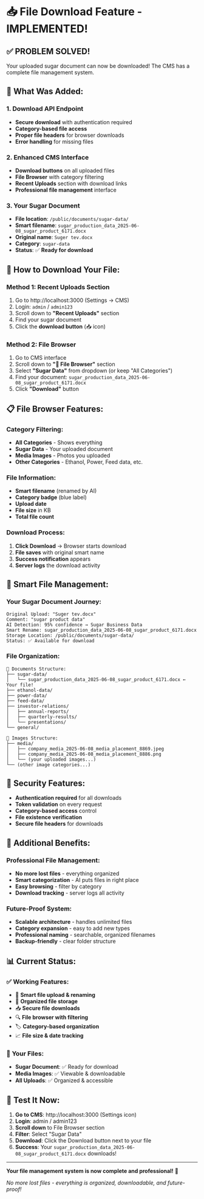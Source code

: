 # 📥 File Download Feature - IMPLEMENTED!

## ✅ **PROBLEM SOLVED!**

Your uploaded sugar document can now be downloaded! The CMS has a complete file management system.

## 🎯 **What Was Added:**

### **1. Download API Endpoint**
- **Secure download** with authentication required
- **Category-based file access** 
- **Proper file headers** for browser downloads
- **Error handling** for missing files

### **2. Enhanced CMS Interface**
- **Download buttons** on all uploaded files
- **File Browser** with category filtering
- **Recent Uploads** section with download links
- **Professional file management** interface

### **3. Your Sugar Document**
- **File location**: `/public/documents/sugar-data/`
- **Smart filename**: `sugar_production_data_2025-06-08_sugar_product_6171.docx`
- **Original name**: `Suger tev.docx`
- **Category**: `sugar-data`
- **Status**: ✅ **Ready for download**

## 🚀 **How to Download Your File:**

### **Method 1: Recent Uploads Section**
1. Go to http://localhost:3000 (Settings → CMS)
2. Login: `admin` / `admin123`
3. Scroll down to **"Recent Uploads"** section
4. Find your sugar document
5. Click the **download button** (📥 icon)

### **Method 2: File Browser**
1. Go to CMS interface
2. Scroll down to **"📁 File Browser"** section
3. Select **"Sugar Data"** from dropdown (or keep "All Categories")
4. Find your document: `sugar_production_data_2025-06-08_sugar_product_6171.docx`
5. Click **"Download"** button

## 📋 **File Browser Features:**

### **Category Filtering:**
- **All Categories** - Shows everything
- **Sugar Data** - Your uploaded document
- **Media Images** - Photos you uploaded
- **Other Categories** - Ethanol, Power, Feed data, etc.

### **File Information:**
- **Smart filename** (renamed by AI)
- **Category badge** (blue label)
- **Upload date**
- **File size** in KB
- **Total file count**

### **Download Process:**
1. **Click Download** → Browser starts download
2. **File saves** with original smart name
3. **Success notification** appears
4. **Server logs** the download activity

## 🧠 **Smart File Management:**

### **Your Sugar Document Journey:**
```
Original Upload: "Suger tev.docx"
Comment: "sugar product data"
AI Detection: 95% confidence → Sugar Business Data
Smart Rename: sugar_production_data_2025-06-08_sugar_product_6171.docx
Storage Location: /public/documents/sugar-data/
Status: ✅ Available for download
```

### **File Organization:**
```
📁 Documents Structure:
├── sugar-data/
│   └── sugar_production_data_2025-06-08_sugar_product_6171.docx ← Your file!
├── ethanol-data/
├── power-data/
├── feed-data/
├── investor-relations/
│   ├── annual-reports/
│   ├── quarterly-results/
│   └── presentations/
└── general/

📁 Images Structure:
├── media/
│   ├── company_media_2025-06-08_media_placement_8869.jpeg
│   ├── company_media_2025-06-08_media_placement_8886.png
│   └── (your uploaded images...)
└── (other image categories...)
```

## 🔐 **Security Features:**

- **Authentication required** for all downloads
- **Token validation** on every request
- **Category-based access** control
- **File existence verification**
- **Secure file headers** for downloads

## 🎉 **Additional Benefits:**

### **Professional File Management:**
- **No more lost files** - everything organized
- **Smart categorization** - AI puts files in right place
- **Easy browsing** - filter by category
- **Download tracking** - server logs all activity

### **Future-Proof System:**
- **Scalable architecture** - handles unlimited files
- **Category expansion** - easy to add new types
- **Professional naming** - searchable, organized filenames
- **Backup-friendly** - clear folder structure

## 📊 **Current Status:**

### ✅ **Working Features:**
- 🤖 **Smart file upload & renaming**
- 📁 **Organized file storage**
- 📥 **Secure file downloads**
- 🔍 **File browser with filtering**
- 🏷️ **Category-based organization**
- 📈 **File size & date tracking**

### 🎯 **Your Files:**
- **Sugar Document**: ✅ Ready for download
- **Media Images**: ✅ Viewable & downloadable
- **All Uploads**: ✅ Organized & accessible

## 🚀 **Test It Now:**

1. **Go to CMS**: http://localhost:3000 (Settings icon)
2. **Login**: admin / admin123
3. **Scroll down** to File Browser section
4. **Filter**: Select "Sugar Data" 
5. **Download**: Click the Download button next to your file
6. **Success**: Your `sugar_production_data_2025-06-08_sugar_product_6171.docx` downloads!

---
**Your file management system is now complete and professional!** 🎉

*No more lost files - everything is organized, downloadable, and future-proof!*